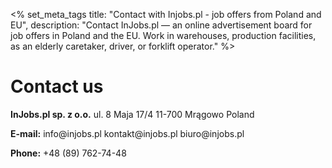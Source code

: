 <% set_meta_tags title: "Contact with Injobs.pl - job offers from Poland and EU",
                description: "Contact InJobs.pl — an online advertisement board for job offers in Poland and the EU. Work in warehouses, production facilities, as an elderly caretaker, driver, or forklift operator." %>
# Contact us

__InJobs.pl sp. z o.o.__ ul. 8 Maja 17/4
11-700 Mrągowo Poland

__E-mail:__ info&#64;injobs&#46;pl kontakt&#64;injobs&#46;pl biuro&#64;injobs&#46;pl

__Phone:__ +48 (89) 762-74-48

